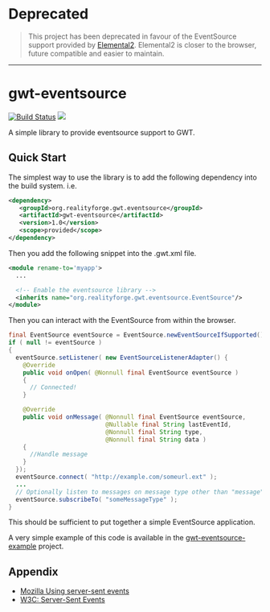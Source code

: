 # Deprecated

> This project has been deprecated in favour of the EventSource support provided by
> [Elemental2](https://github.com/google/elemental2). Elemental2 is closer to the
> browser, future compatible and easier to maintain.

---

# gwt-eventsource

[![Build Status](https://secure.travis-ci.org/realityforge/gwt-eventsource.svg?branch=master)](http://travis-ci.org/realityforge/gwt-eventsource)
[<img src="https://img.shields.io/maven-central/v/org.realityforge.gwt.eventsource/gwt-eventsource.svg?label=latest%20release"/>](http://search.maven.org/#search%7Cga%7C1%7Cg%3A%22org.realityforge.gwt.eventsource%22%20a%3A%22gwt-eventsource%22)

A simple library to provide eventsource support to GWT.

## Quick Start

The simplest way to use the library is to add the following dependency
into the build system. i.e.

```xml
<dependency>
   <groupId>org.realityforge.gwt.eventsource</groupId>
   <artifactId>gwt-eventsource</artifactId>
   <version>1.0</version>
   <scope>provided</scope>
</dependency>
```

Then you add the following snippet into the .gwt.xml file.

```xml
<module rename-to='myapp'>
  ...

  <!-- Enable the eventsource library -->
  <inherits name="org.realityforge.gwt.eventsource.EventSource"/>
</module>
```

Then you can interact with the EventSource from within the browser.

```java
final EventSource eventSource = EventSource.newEventSourceIfSupported();
if ( null != eventSource )
{
  eventSource.setListener( new EventSourceListenerAdapter() {
    @Override
    public void onOpen( @Nonnull final EventSource eventSource )
    {
      // Connected!
    }

    @Override
    public void onMessage( @Nonnull final EventSource eventSource,
                           @Nullable final String lastEventId,
                           @Nonnull final String type,
                           @Nonnull final String data )
    {
      //Handle message
    }
  });
  eventSource.connect( "http://example.com/someurl.ext" );
  ...
  // Optionally listen to messages on message type other than "message"
  eventSource.subscribeTo( "someMessageType" );
}
```

This should be sufficient to put together a simple EventSource application.

A very simple example of this code is available in the
[gwt-eventsource-example](https://github.com/realityforge/gwt-eventsource-example)
project.

## Appendix

* [Mozilla Using server-sent events](https://developer.mozilla.org/en-US/docs/Server-sent_events/Using_server-sent_events)
* [W3C: Server-Sent Events](http://dev.w3.org/html5/eventsource/)
